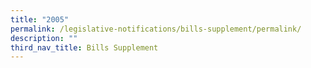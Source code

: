 ```yaml
---
title: "2005"
permalink: /legislative-notifications/bills-supplement/permalink/
description: ""
third_nav_title: Bills Supplement
---
```

